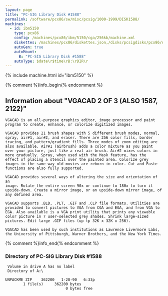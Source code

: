 ```yaml
---
layout: page
title: "PC-SIG Library Disk #1588"
permalink: /software/pcx86/sw/misc/pcsig/1000-1999/DISK1588/
machines:
  - id: ibm5150
    type: pcx86
    config: /machines/pcx86/ibm/5150/cga/256kb/machine.xml
    diskettes: /machines/pcx86/diskettes.json,/disks/pcsigdisks/pcx86/diskettes.json
    autoGen: true
    autoMount:
      B: "PC-SIG Library Disk #1588"
    autoType: $date\r$time\rB:\rDIR\r
---
```


{% include machine.html id="ibm5150" %}

{% comment %}info_begin{% endcomment %}

## Information about "VGACAD 2 OF 3 (ALSO 1587, 2122)"

    VGACAD is an all-purpose graphics editor, image processor and paint
    program to create, enhance, or colorize digitized images.
    
    VGACAD provides 21 brush shapes with 5 different brush modes, normal,
    spray, air#1, air#2, and eraser. There are 256 color fills, border
    tracing, and pattern/gradient fills. Three modes of zoom editing are
    also available. Air#1 (airbrush) adds a color mixture as you paint
    over your picture, just like a real air brush. Air#2 mixes colors in
    more gradually. Spray, when used with the Mask feature, has the
    effect of placing a stencil over the painted area. Colorize grey
    images in the same way old movies are reborn in color. Cut and Paste
    functions are also fully supported.
    
    VGACAD provides several ways of altering the size and orientation of an
    image. Rotate the entire screen 90x or continue to 180x to turn it
    upside-down. Create a mirror image, or an upside-down mirror image, of
    any defined area.
    
    VGACAD supports .BLD, .PLT, .GIF and .CLP file formats. Utilities are
    provided to convert pictures to VGA from CGA and EGA, and from VGA to
    EGA. Also available is a VGA print utility that prints any viewable
    color picture in 7 user-selected grey shades. Shrink large-sized
    pictures. Edit large .GIF files (up tp 32K x 32K x 256).
    
    VGACAD has been used by such institutions as Lawrence Livermore Labs,
    the University of Pittsburgh, Warner Brothers, and the New York Times.
{% comment %}info_end{% endcomment %}


### Directory of PC-SIG Library Disk #1588

     Volume in drive A has no label
     Directory of A:\

    UNPACKME ZIP    362200   1-28-90   6:33p
            1 file(s)     362200 bytes
                               0 bytes free
